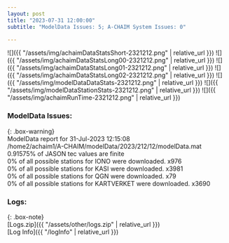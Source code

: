 ```yaml
---
layout: post
title: "2023-07-31 12:00:00"
subtitle: "ModelData Issues: 5; A-CHAIM System Issues: 0"

---
```


![]({{ "/assets/img/achaimDataStatsShort-2321212.png" | relative_url }})
![]({{ "/assets/img/achaimDataStatsLong00-2321212.png" | relative_url }})
![]({{ "/assets/img/achaimDataStatsLong01-2321212.png" | relative_url }})
![]({{ "/assets/img/achaimDataStatsLong02-2321212.png" | relative_url }})
![]({{ "/assets/img/modelDataDataStats-2321212.png" | relative_url }})
![]({{ "/assets/img/modelDataStationStats-2321212.png" | relative_url }})
![]({{ "/assets/img/achaimRunTime-2321212.png" | relative_url }})


### ModelData Issues:  
  
{: .box-warning}  
 ModelData report for 31-Jul-2023 12:15:08   
 /home2/achaim1/A-CHAIM/modelData/2023/212/12/modelData.mat   
 0.91575% of JASON tec values are finite   
 0% of all possible stations for IONO were downloaded. x976   
 0% of all possible stations for KASI were downloaded. x3981   
 0% of all possible stations for QGN were downloaded. x79   
 0% of all possible stations for KARTVERKET were downloaded. x3690   
  


### Logs:  
  
{: .box-note}  
[Logs.zip]({{ "/assets/other/logs.zip" | relative_url }})  
[Log Info]({{ "/logInfo" | relative_url }})  
